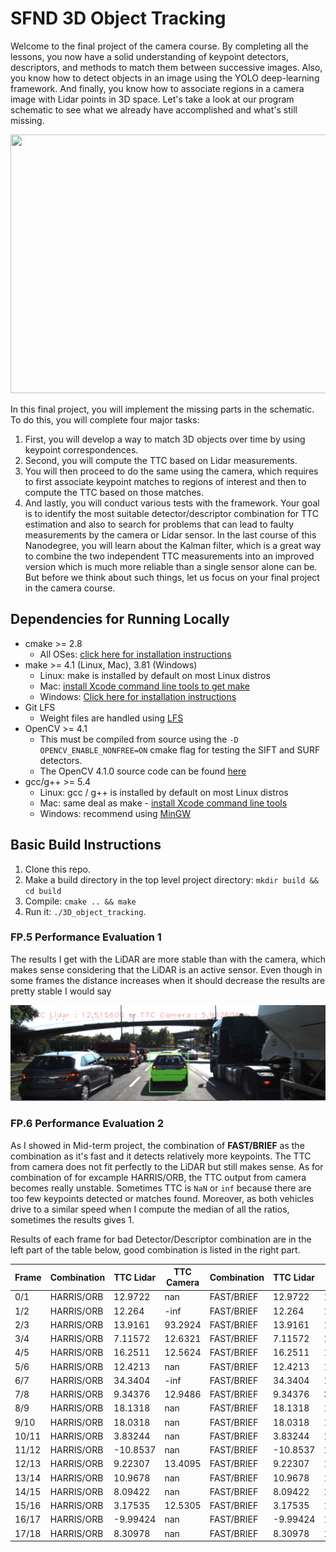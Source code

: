 # SFND 3D Object Tracking

Welcome to the final project of the camera course. By completing all the lessons, you now have a solid understanding of keypoint detectors, descriptors, and methods to match them between successive images. Also, you know how to detect objects in an image using the YOLO deep-learning framework. And finally, you know how to associate regions in a camera image with Lidar points in 3D space. Let's take a look at our program schematic to see what we already have accomplished and what's still missing.

<img src="images/course_code_structure.png" width="779" height="414" />

In this final project, you will implement the missing parts in the schematic. To do this, you will complete four major tasks: 
1. First, you will develop a way to match 3D objects over time by using keypoint correspondences. 
2. Second, you will compute the TTC based on Lidar measurements. 
3. You will then proceed to do the same using the camera, which requires to first associate keypoint matches to regions of interest and then to compute the TTC based on those matches. 
4. And lastly, you will conduct various tests with the framework. Your goal is to identify the most suitable detector/descriptor combination for TTC estimation and also to search for problems that can lead to faulty measurements by the camera or Lidar sensor. In the last course of this Nanodegree, you will learn about the Kalman filter, which is a great way to combine the two independent TTC measurements into an improved version which is much more reliable than a single sensor alone can be. But before we think about such things, let us focus on your final project in the camera course. 

## Dependencies for Running Locally
* cmake >= 2.8
  * All OSes: [click here for installation instructions](https://cmake.org/install/)
* make >= 4.1 (Linux, Mac), 3.81 (Windows)
  * Linux: make is installed by default on most Linux distros
  * Mac: [install Xcode command line tools to get make](https://developer.apple.com/xcode/features/)
  * Windows: [Click here for installation instructions](http://gnuwin32.sourceforge.net/packages/make.htm)
* Git LFS
  * Weight files are handled using [LFS](https://git-lfs.github.com/)
* OpenCV >= 4.1
  * This must be compiled from source using the `-D OPENCV_ENABLE_NONFREE=ON` cmake flag for testing the SIFT and SURF detectors.
  * The OpenCV 4.1.0 source code can be found [here](https://github.com/opencv/opencv/tree/4.1.0)
* gcc/g++ >= 5.4
  * Linux: gcc / g++ is installed by default on most Linux distros
  * Mac: same deal as make - [install Xcode command line tools](https://developer.apple.com/xcode/features/)
  * Windows: recommend using [MinGW](http://www.mingw.org/)

## Basic Build Instructions

1. Clone this repo.
2. Make a build directory in the top level project directory: `mkdir build && cd build`
3. Compile: `cmake .. && make`
4. Run it: `./3D_object_tracking`.

### FP.5 Performance Evaluation 1
The results I get with the LiDAR are more stable than with the camera, which makes sense considering that the LiDAR is an active sensor.
Even though in some frames the distance increases when it should decrease the results are pretty stable I would say
<p align="center">
  <img  src="https://github.com/hect1995/SFND_3D_Object_Tracking/blob/master/results/lidar_1st.png">
</p>

### FP.6 Performance Evaluation 2
As I showed in Mid-term project, the combination of **FAST/BRIEF** as the combination as it's fast and it detects relatively more keypoints. The TTC from camera does not fit perfectly to the LiDAR but still makes sense.
As for combination of for excample HARRIS/ORB, the TTC output from camera becomes really unstable. Sometimes TTC is `NaN` or `inf` because there are too few keypoints detected or matches found. Moreover, as both vehicles drive to a similar speed when I compute the median of all the ratios, sometimes the results gives 1.

Results of each frame for bad Detector/Descriptor combination are in the left part of the table below, good combination is listed in the right part.

| Frame | Combination | TTC Lidar | TTC Camera | Combination | TTC Lidar | TTC Camera |
| --- | --- | --- |--- | --- | --- |--- |
|0/1 | HARRIS/ORB |12.9722 | nan|FAST/BRIEF |12.9722 | 12.1312|
|1/2 | HARRIS/ORB |12.264 | -inf|FAST/BRIEF | 12.264 | 10.7908|
|2/3 | HARRIS/ORB |13.9161 | 93.2924|FAST/BRIEF |13.9161 | 12.5844|
|3/4 | HARRIS/ORB |7.11572 | 12.6321|FAST/BRIEF |7.11572 | 14.1171|
|4/5 | HARRIS/ORB |16.2511 | 12.5624|FAST/BRIEF |16.2511 | 14.7374|
|5/6 | HARRIS/ORB |12.4213 | nan|FAST/BRIEF |12.4213 | 13.0071|
|6/7 | HARRIS/ORB |34.3404 | -inf|FAST/BRIEF | 34.3404 | 13.5165|
|7/8 | HARRIS/ORB |9.34376 | 12.9486|FAST/BRIEF |9.34376 | 32.985|
|8/9 | HARRIS/ORB |18.1318 | nan|FAST/BRIEF |18.1318 | 12.7521|
|9/10 | HARRIS/ORB |18.0318 | nan|FAST/BRIEF |18.0318 | 11.5258|
|10/11 | HARRIS/ORB |3.83244 | nan|FAST/BRIEF |3.83244 | 12.1|
|11/12 | HARRIS/ORB |-10.8537 | nan|FAST/BRIEF |-10.8537 | 11.7805|
|12/13 | HARRIS/ORB |9.22307 | 13.4095|FAST/BRIEF |9.22307 | 11.6205|
|13/14 | HARRIS/ORB |10.9678 | nan|FAST/BRIEF |10.9678 | 11.1323|
|14/15 | HARRIS/ORB | 8.09422 | nan|FAST/BRIEF |8.09422 | 12.8498|
|15/16 | HARRIS/ORB |3.17535 | 12.5305|FAST/BRIEF |3.17535 | 11.328|
|16/17 | HARRIS/ORB | -9.99424 | nan|FAST/BRIEF |-9.99424 | 10.8182|
|17/18 | HARRIS/ORB |8.30978 | nan|FAST/BRIEF |8.30978 | 11.8703|

